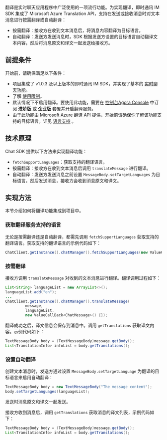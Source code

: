 翻译是实时聊天应用程序中广泛使用的一项流行功能。为实现翻译，即时通讯 IM SDK 集成了 Microsoft Azure Translation API，支持在发送或接收消息时对文本消息进行按需翻译或自动翻译：

- 按需翻译：接收方在收到文本消息后，将消息内容翻译为目标语言。
- 自动翻译：发送方发送消息时，SDK 根据发送方设置的目标语言自动翻译文本内容，然后将消息原文和译文一起发送给接收方。

## 前提条件

开始前，请确保满足以下条件：

- 项目集成了 v1.0.3 及以上版本的即时通讯 IM SDK，并实现了基本的 [实时聊天功能](./agora_chat_get_started_android?platform=Android)。
- 了解 [使用限制](./agora_chat_limitation?platform=Android)。
- 默认情况下不启用翻译。要使用此功能，需要在 [控制台](./agora_chat_plan)[Agora Console](https://console.agora.io/) 中订阅 **进阶版** 或 **企业版** 套餐并开启翻译服务。
- 由于此功能由 Microsoft Azure 翻译 API 提供，开始前请确保你了解该功能支持的目标语言。详见 [语言支持](https://docs.microsoft.com/en-us/azure) 。

## 技术原理

Chat SDK 提供以下方法来实现翻译功能：

- `fetchSupportLanguages`：获取支持的翻译语言。
- 按需翻译：接收方在收到文本消息后调用 `translateMessage` 进行翻译。
- 自动翻译：发送方发送消息之前设置 `MessageBody.setTargetLanguages` 为目标语言，然后发送消息，接收方会收到消息原文和译文。

## 实现方法

本节介绍如何将翻译功能集成到项目中。

### 获取翻译服务支持的语言

无论是按需翻译还是自动翻译，都需先调用 `fetchSupportLanguages` 获取支持的翻译语言。获取支持的翻译语言的示例代码如下：

```java
ChatClient.getInstance().chatManager().fetchSupportLanguages(new ValueCallBack<List<Language>>{});
```

### 按需翻译

接收方调用 `translateMessage` 对收到的文本消息进行翻译。翻译调用过程如下：

```java
List<String> languageList = new ArrayList<>();
languageList.add("en");
...
ChatClient.getInstance().chatManager().translateMessage(
         message,
         languageList,
         new ValueCallBack<ChatMessage>() {});
```

翻译成功之后，译文信息会保存到消息中。调用 `getTranslations` 获取译文内容。示例代码如下：

```java
TextMessageBody body = (TextMessageBody)message.getBody();
List<TranslationInfo> infoList = body.getTranslations();
```

### 设置自动翻译

创建文本消息时，发送方通过设置 `MessageBody.setTargetLanguage` 为翻译的目标语言来启用自动翻译：

```java
TextMessageBody body = new TextMessageBody("The message content");
body.setTargetLanguages(languageList);
```

发送时消息原文和译文一起发送。

接收方收到消息后，调用 `getTranslations` 获取消息的译文列表，示例代码如下：

```java
TextMessageBody body = (TextMessageBody)message.getBody();
List<TranslationInfo> infoList = body.getTranslations();
```